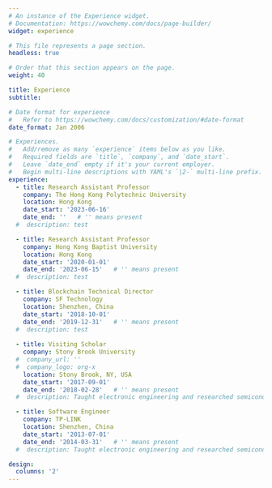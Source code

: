 ```yaml
---
# An instance of the Experience widget.
# Documentation: https://wowchemy.com/docs/page-builder/
widget: experience

# This file represents a page section.
headless: true

# Order that this section appears on the page.
weight: 40

title: Experience
subtitle:

# Date format for experience
#   Refer to https://wowchemy.com/docs/customization/#date-format
date_format: Jan 2006

# Experiences.
#   Add/remove as many `experience` items below as you like.
#   Required fields are `title`, `company`, and `date_start`.
#   Leave `date_end` empty if it's your current employer.
#   Begin multi-line descriptions with YAML's `|2-` multi-line prefix.
experience:
  - title: Research Assistant Professor
    company: The Hong Kong Polytechnic University
    location: Hong Kong
    date_start: '2023-06-16'
    date_end: ''   # '' means present
  #  description: test

  - title: Research Assistant Professor
    company: Hong Kong Baptist University
    location: Hong Kong
    date_start: '2020-01-01'
    date_end: '2023-06-15'   # '' means present
  #  description: test

  - title: Blockchain Technical Director
    company: SF Technology
    location: Shenzhen, China
    date_start: '2018-10-01'
    date_end: '2019-12-31'   # '' means present
  #  description: test
        
  - title: Visiting Scholar
    company: Stony Brook University
  #  company_url: ''
  #  company_logo: org-x
    location: Stony Brook, NY, USA
    date_start: '2017-09-01'
    date_end: '2018-02-28'   # '' means present
  #  description: Taught electronic engineering and researched semiconductor physics.

  - title: Software Engineer
    company: TP-LINK
    location: Shenzhen, China
    date_start: '2013-07-01'
    date_end: '2014-03-31'   # '' means present
  #  description: Taught electronic engineering and researched semiconductor physics.

design:
  columns: '2'
---
```

